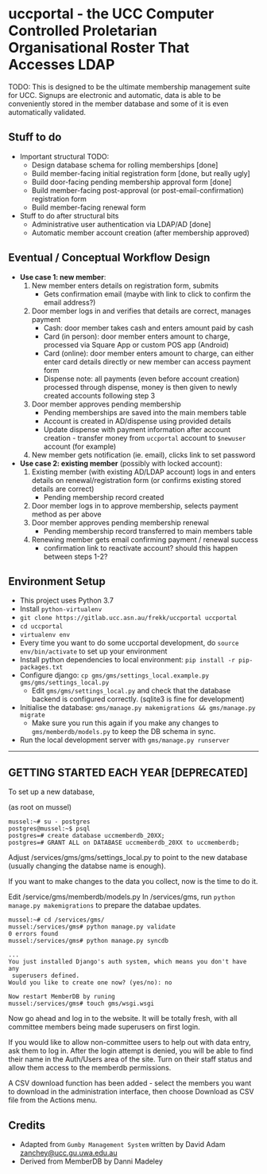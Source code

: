 uccportal - the UCC Computer Controlled Proletarian Organisational Roster That Accesses LDAP
============================================================================================


TODO: This is designed to be the ultimate membership management suite for UCC. Signups are electronic and automatic, data is able to be conveniently stored in the member database and some of it is even automatically validated.

Stuff to do
-----------

- Important structural TODO:
    - Design database schema for rolling memberships [done]
    - Build member-facing initial registration form [done, but really ugly]
    - Build door-facing pending membership approval form [done]
    - Build member-facing post-approval (or post-email-confirmation) registration form
    - Build member-facing renewal form
- Stuff to do after structural bits
    - Administrative user authentication via LDAP/AD [done]
    - Automatic member account creation (after membership approved)

Eventual / Conceptual Workflow Design
-------------------------------------

- __Use case 1: new member__:
    1. New member enters details on registration form, submits
        - Gets confirmation email (maybe with link to click to confirm the email address?)
    2. Door member logs in and verifies that details are correct, manages payment
        - Cash: door member takes cash and enters amount paid by cash
        - Card (in person): door member enters amount to charge, processed via Square App or custom POS app (Android)
        - Card (online): door member enters amount to charge, can either enter card details directly or new member can access payment form
        - Dispense note: all payments (even before account creation) processed through dispense, money is then given to newly created accounts following step 3
    3. Door member approves pending membership
        - Pending memberships are saved into the main members table
        - Account is created in AD/dispense using provided details
        - Update dispense with payment information after account creation - transfer money from `uccportal` account to `$newuser` account (for example)
    4. New member gets notification (ie. email), clicks link to set password
- __Use case 2: existing member__ (possibly with locked account):
    1. Existing member (with existing AD/LDAP account) logs in and enters details on renewal/registration form (or confirms existing stored details are correct)
        - Pending membership record created
    2. Door member logs in to approve membership, selects payment method as per above
    3. Door member approves pending membership renewal
        - Pending membership record transferred to main members table
    4. Renewing member gets email confirming payment / renewal success
        - confirmation link to reactivate account? should this happen between steps 1-2?

Environment Setup
-----------------

- This project uses Python 3.7
- Install `python-virtualenv`
- `git clone https://gitlab.ucc.asn.au/frekk/uccportal uccportal`
- `cd uccportal`
- `virtualenv env`
- Every time you want to do some uccportal development, do `source env/bin/activate` to set up your environment
- Install python dependencies to local environment: `pip install -r pip-packages.txt`
- Configure django: `cp gms/gms/settings_local.example.py gms/gms/settings_local.py`
    - Edit `gms/gms/settings_local.py` and check that the database backend is configured correctly. (sqlite3 is fine for development)
- Initialise the database: `gms/manage.py makemigrations && gms/manage.py migrate`
    - Make sure you run this again if you make any changes to `gms/memberdb/models.py` to keep the DB schema in sync.
- Run the local development server with `gms/manage.py runserver`

-----------------------------------------------------------

GETTING STARTED EACH YEAR [DEPRECATED]
--------------------------------------

To set up a new database,

(as root on mussel)
```
mussel:~# su - postgres
postgres@mussel:~$ psql
postgres=# create database uccmemberdb_20XX;
postgres=# GRANT ALL on DATABASE uccmemberdb_20XX to uccmemberdb;
```

Adjust /services/gms/gms/settings_local.py to point to the new database (usually
changing the databse name is enough).

If you want to make changes to the data you collect, now is the time to do it.

Edit /service/gms/memberdb/models.py
In /services/gms, run `python manage.py makemigrations` to prepare the databae
updates.

```
mussel:~# cd /services/gms/
mussel:/services/gms# python manage.py validate
0 errors found
mussel:/services/gms# python manage.py syncdb

...
You just installed Django's auth system, which means you don't have any
 superusers defined.
Would you like to create one now? (yes/no): no

Now restart MemberDB by runing
mussel:/services/gms# touch gms/wsgi.wsgi
```

Now go ahead and log in to the website. It will be totally fresh, with all
committee members being made superusers on first login.

If you would like to allow non-committee users to help out with data entry,
ask them to log in. After the login attempt is denied, you will be able to
find their name in the Auth/Users area of the site. Turn on their staff status
and allow them access to the memberdb permissions.

A CSV download function has been added - select the members you want to
download in the administration interface, then choose Download as CSV file
from the Actions menu.

Credits
-------
- Adapted from `Gumby Management System` written by David Adam <zanchey@ucc.gu.uwa.edu.au>
- Derived from MemberDB by Danni Madeley
